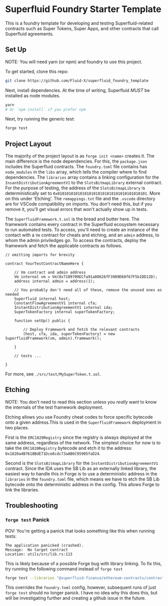 # Superfluid Foundry Starter Template

This is a foundry template for developing and testing Superfluid-related contracts such as Super
Tokens, Super Apps, and other contracts that call Superfluid agreements.

## Set Up

NOTE: You will need yarn (or npm) and foundry to use this project.

To get started, clone this repo:

```bash
git clone https://github.com/Fluid-X/superfluid_foundry_template
```

Next, install dependencies. At the time of writing, Superfluid _MUST_ be installed as node modules.

```bash
yarn
# Or `npm install` if you prefer npm
```

Next, try running the generic test:

```bash
forge test
```

## Project Layout

The majority of the project layout is as `forge init <name>` creates it. The main difference is the
node dependencies. For this, the `package.json` includes the Superfluid contracts. The
`foundry.toml` file contains has `node_modules` in the `libs` array, which tells the compiler where
to find dependencies. The `libraries` array contains a linking configuration for the
`InsantDistributionAgreementV1` to the `SlotsBitmapLibrary` external contract. For the purpose of
testing, the address of the `SlotsBitmapLibrary` is deterministically set to
`0x0101010101010101010101010101010101010101`. More on this under 'Etching'. The `remappings.txt`
file and the `.vscode` directory are for VSCode compatibility on imports. You don't need this, but
if you remove it, you'll get visual errors that won't actually show up in tests.

The `SuperfluidFramework.t.sol` is the bread and butter here. The framework contains every contract
in the Superfluid ecosystem necessary to run automated tests. To access, you'll need to create an
instance of the contact with a `Vm` contract for cheats and etching, and an `admin` address, to whom
the admin priviledges go. To access the contracts, deploy the framework and fetch the applicable
contracts as follows.

```solidity
// omitting imports for brevity

contract YourTestContractNameHere {

    // Vm contract and admin address
    Vm internal vm = Vm(0x7109709ECfa91a80626fF3989D68f67F5b1DD12D);
    address internal admin = address(1);

    // You probably don't need all of these, remove the unused ones as needed
    Superfluid internal host;
    ConstantFlowAgreementV1 internal cfa;
    InstantDistributionAgreementV1 internal ida;
    SuperTokenFactory internal superTokenFactory;

    function setUp() public {

        // Deploy Framework and fetch the relevant contracts
        (host, cfa, ida, superTokenFactory) = new SuperfluidFramework(vm, admin).framework();

    }

    // tests ...

}
```

For more, see `./src/test/MySuperToken.t.sol`.

## Etching

NOTE: You don't need to read this section unless you _really_ want to know the internals of the test
framework deployment.

Etching allows you use Foundry cheat codes to force specific bytecode onto a given address.This is
used in the `SuperfluidFramework` deployment in two places.

First is the `ERC1820Registry` since the registry is always deployed at the same address, regardless
of the network. The simplest choice for now is to take the `ERC1820Registry` bytecode and etch it to
the address: `0x1820a4B7618BdE71Dce8cdc73aAB6C95905faD24`.

Second is the `SlotsBitmapLibrary` for the `InstantDistributionAgreementV1` contract. Since the IDA
uses the SB Lib as an externally linked library, the easiest way to handle this in Forge is to use
a deterministic address in the `libraries` in the `foundry.toml` file, which means we have to etch
the SB Lib bytecode onto the deterministic address in the config. This allows Forge to link the
libraries.

## Troubleshooting

### `forge test` Panick

POV: You're getting a panick that looks something like this when running tests:

```
The application panicked (crashed).
Message:  No target contract
Location: utils/src/lib.rs:113
```

This is likely because of a possible Forge bug with library linking. To fix this, try running the
following command instead of `forge test`

```bash
forge test --libraries "@superfluid-finance/ethereum-contracts/contracts/agreements/InstantDistributionAgreementV1.sol:SlotsBitmapLibrary:0x0101010101010101010101010101010101010101"
```

This overrides the `foundry.toml` config, however, subsequent runs of just `forge test` should no
longer panick. I have no idea why this does this, but will be investigating further and creating a
github issue in the future.
